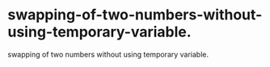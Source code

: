 # swapping-of-two-numbers-without-using-temporary-variable.
swapping of two numbers without using temporary variable.
